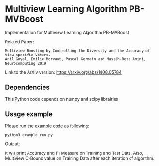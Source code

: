 Multiview Learning Algorithm PB-MVBoost
========================================

Implementation for Multiview Learning Algorithm PB-MVBoost

Related Paper:
```
Multiview Boosting by Controlling the Diversity and the Accuracy of View-specific Voters.
Anil Goyal, Emilie Morvant, Pascal Germain and Massih-Reza Amini, Neurocomputing 2019 
```

Link to the ArXiv version:
https://arxiv.org/abs/1808.05784

## Dependencies

This Python code depends on numpy and scipy librairies


## Usage example
Please run the example code as following:
```
python3 example_run.py
```

Output:

It will print Accuracy and F1 Measure on Training and Test Data. Also, Multiview C-Bound value on
Training Data after each iteration of algorithm.


